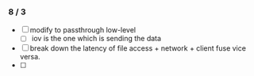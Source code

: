 ### 8 / 3
- [ ] modify to passthrough low-level
    - [ ] iov is the one which is sending the data
- [ ] break down the latency of file access + network + client fuse vice versa.
- [ ]
